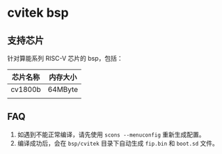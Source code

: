 # cvitek bsp

## 支持芯片
针对算能系列 RISC-V 芯片的 bsp，包括：

| 芯片名称 | 内存大小 |
| ------- | ------- |
| cv1800b | 64MByte |
| | |

## FAQ
1. 如遇到不能正常编译，请先使用 `scons --menuconfig` 重新生成配置。
2. 编译成功后，会在 `bsp/cvitek` 目录下自动生成 `fip.bin` 和 `boot.sd` 文件。
